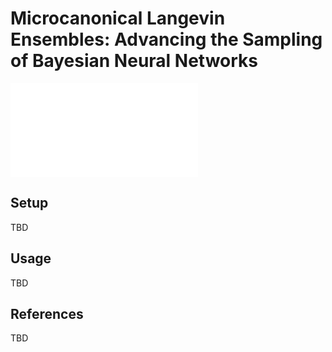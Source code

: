 # Microcanonical Langevin Ensembles: Advancing the Sampling of Bayesian Neural Networks

![Flowchart](flowchart.pdf)

## Setup

TBD

## Usage

TBD

## References

TBD